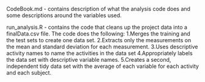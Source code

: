 CodeBook.md - contains description of what the analysis code does and some descriptions around the variables used.

run_analysis.R - contains the code that cleans up the project data into a finalData.csv file.
The code does the following:
1.Merges the training and the test sets to create one data set.
2.Extracts only the measurements on the mean and standard deviation for each measurement. 
3.Uses descriptive activity names to name the activities in the data set
4.Appropriately labels the data set with descriptive variable names. 
5.Creates a second, independent tidy data set with the average of each variable for each activity and each subject. 
